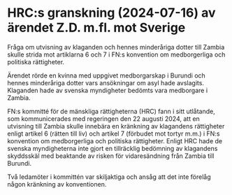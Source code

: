 # HRC:s granskning (2024-07-16) av ärendet Z.D. m.fl. mot Sverige

Fråga om utvisning av klaganden och hennes minderåriga dotter till Zambia skulle strida mot artiklarna 6 och 7 i FN:s konvention om medborgerliga och politiska rättigheter.

Ärendet rörde en kvinna med uppgivet medborgarskap i Burundi och hennes minderåriga dotter vars ansökningar om asyl hade avslagits. Klaganden hade av svenska myndigheter bedömts vara medborgare i Zambia.

FN:s kommitté för de mänskliga rättigheterna (HRC) fann i sitt utlåtande, som kommunicerades med regeringen den 22 augusti 2024, att en utvisning till Zambia skulle innebära en kränkning av klagandens rättigheter enligt artikel 6 (rätten till liv) och artikel 7 (förbudet mot tortyr m.m.) i FN:s konvention om medborgerliga och politiska rättigheter. Enligt HRC hade de svenska myndigheterna inte gjort en tillräcklig bedömning av klagandens skyddsskäl med beaktande av risken för vidaresändning från Zambia till Burundi.

Två ledamöter i kommittén var skiljaktiga och ansåg att det inte förelåg någon kränkning av konventionen.
